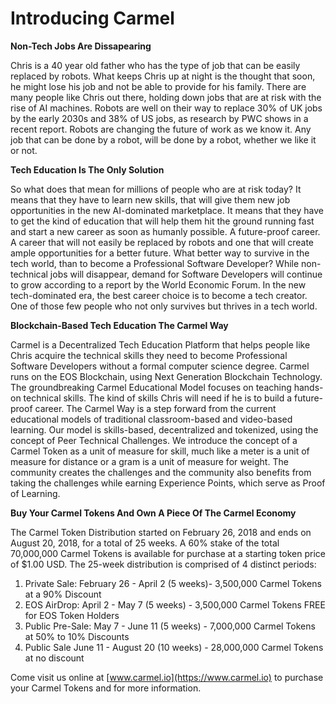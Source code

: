 # Introducing Carmel

**Non-Tech Jobs Are Dissapearing**

Chris is a 40 year old father who has the type of job that can be easily replaced by robots. What keeps Chris up at night is the thought that soon, he might lose his job and not be able to provide for his family. There are many people like Chris out there, holding down jobs that are at risk with the rise of AI machines. Robots are well on their way to replace 30% of UK jobs by the early 2030s and 38% of US jobs, as research by PWC shows in a recent report. Robots are changing the future of work as we know it. Any job that can be done by a robot, will be done by a robot, whether we like it or not.

**Tech Education Is The Only Solution**

So what does that mean for millions of people who are at risk today? It means that they have to learn new skills, that will give them new job opportunities in the new AI-dominated marketplace. It means that they have to get the kind of education that will help them hit the ground running fast and start a new career as soon as humanly possible. A future-proof career. A career that will not easily be replaced by robots and one that will create ample opportunities for a better future.  What better way to survive in the tech world, than to become a Professional Software Developer? While non-technical jobs will disappear, demand for Software Developers will continue to grow according to a report by the World Economic Forum. In the new tech-dominated era, the best career choice is to become a tech creator. One of those few people who not only survives but thrives in a tech world.

**Blockchain-Based Tech Education The Carmel Way**

Carmel is a Decentralized Tech Education Platform that helps people like Chris acquire the technical skills they need to become Professional Software Developers without a formal computer science degree. Carmel runs on the EOS Blockchain, using Next Generation Blockchain Technology. The groundbreaking Carmel Educational Model focuses on teaching hands-on technical skills. The kind of skills Chris will need if he is to build a future-proof career. The Carmel Way is a step forward from the current educational models of traditional classroom-based and video-based learning. Our model is skills-based, decentralized and tokenized, using the concept of Peer Technical Challenges. We introduce the concept of a Carmel Token as a unit of measure for skill, much like a meter is a unit of measure for distance or a gram is a unit of measure for weight. The community creates the challenges and the community also benefits from taking the challenges while earning Experience Points, which serve as Proof of Learning.

**Buy Your Carmel Tokens And Own A Piece Of The Carmel Economy**

The Carmel Token Distribution started on February 26, 2018 and ends on August 20, 2018, for a total of 25 weeks. A 60% stake of the total 70,000,000 Carmel Tokens is available for purchase at a starting token price of $1.00 USD. The 25-week distribution is comprised of 4 distinct periods:

1. Private Sale: February 26 - April 2 (5 weeks)- 3,500,000	Carmel Tokens at a 90% Discount
2. EOS AirDrop: April 2 - May 7 (5 weeks)	- 3,500,000	Carmel Tokens FREE for EOS Token Holders
3. Public Pre-Sale: May 7 - June 11 (5 weeks)	- 7,000,000	Carmel Tokens at 50% to 10% Discounts
4. Public Sale	June 11 - August 20 (10 weeks) - 28,000,000	Carmel Tokens at no discount

Come visit us online at [www.carmel.io](https://www.carmel.io) to purchase your Carmel Tokens and for more information.
